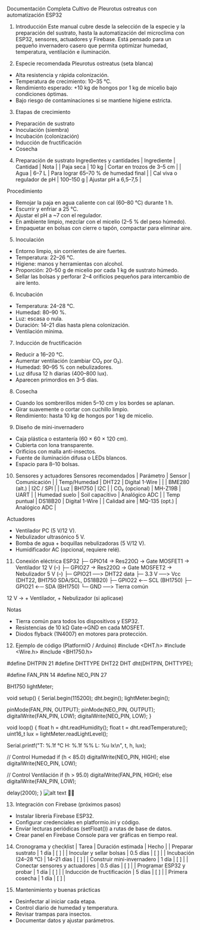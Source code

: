 Documentación Completa
Cultivo de Pleurotus ostreatus con automatización ESP32

1. Introducción
Este manual cubre desde la selección de la especie y la preparación del sustrato, hasta la automatización del microclima con ESP32, sensores, actuadores y Firebase. Está pensado para un pequeño invernadero casero que permita optimizar humedad, temperatura, ventilación e iluminación.

2. Especie recomendada
Pleurotus ostreatus (seta blanca)
- Alta resistencia y rápida colonización.
- Temperatura de crecimiento: 10–35 °C.
- Rendimiento esperado: +10 kg de hongos por 1 kg de micelio bajo condiciones óptimas.
- Bajo riesgo de contaminaciones si se mantiene higiene estricta.

3. Etapas de crecimiento
- Preparación de sustrato
- Inoculación (siembra)
- Incubación (colonización)
- Inducción de fructificación
- Cosecha

4. Preparación de sustrato
Ingredientes y cantidades
| Ingrediente | Cantidad | Nota | 
| Paja seca | 10 kg | Cortar en trozos de 3–5 cm | 
| Agua | 6–7 L | Para lograr 65–70 % de humedad final | 
| Cal viva o regulador de pH | 100–150 g | Ajustar pH a 6,5–7,5 | 

Procedimiento
- Remojar la paja en agua caliente con cal (60–80 °C) durante 1 h.
- Escurrir y enfriar a 25 °C.
- Ajustar el pH a ~7 con el regulador.
- En ambiente limpio, mezclar con el micelio (2–5 % del peso húmedo).
- Empaquetar en bolsas con cierre o tapón, compactar para eliminar aire.

5. Inoculación
- Entorno limpio, sin corrientes de aire fuertes.
- Temperatura: 22–26 °C.
- Higiene: manos y herramientas con alcohol.
- Proporción: 20–50 g de micelio por cada 1 kg de sustrato húmedo.
- Sellar las bolsas y perforar 2–4 orificios pequeños para intercambio de aire lento.

6. Incubación
- Temperatura: 24–28 °C.
- Humedad: 80–90 %.
- Luz: escasa o nula.
- Duración: 14–21 días hasta plena colonización.
- Ventilación mínima.

7. Inducción de fructificación
- Reducir a 16–20 °C.
- Aumentar ventilación (cambiar CO₂ por O₂).
- Humedad: 90–95 % con nebulizadores.
- Luz difusa 12 h diarias (400–800 lux).
- Aparecen primordios en 3–5 días.

8. Cosecha
- Cuando los sombrerillos miden 5–10 cm y los bordes se aplanan.
- Girar suavemente o cortar con cuchillo limpio.
- Rendimiento: hasta 10 kg de hongos por 1 kg de micelio.

9. Diseño de mini-invernadero
- Caja plástica o estantería (60 × 60 × 120 cm).
- Cubierta con lona transparente.
- Orificios con malla anti-insectos.
- Fuente de iluminación difusa o LEDs blancos.
- Espacio para 8–10 bolsas.

10. Sensores y actuadores
Sensores recomendados
| Parámetro | Sensor | Comunicación | 
| Temp/Humedad | DHT22 | Digital 1-Wire | 
|  | BME280 (alt.) | I2C / SPI | 
| Luz | BH1750 | I2C | 
| CO₂ (opcional) | MH-Z19B | UART | 
| Humedad suelo | Soil capacitivo | Analógico ADC | 
| Temp puntual | DS18B20 | Digital 1-Wire | 
| Calidad aire | MQ-135 (opt.) | Analógico ADC | 


Actuadores
- Ventilador PC (5 V/12 V).
- Nebulizador ultrasónico 5 V.
- Bomba de agua + boquillas nebulizadoras (5 V/12 V).
- Humidificador AC (opcional, requiere relé).

11. Conexión eléctrica
ESP32
  ├─ GPIO14 → Res220Ω → Gate MOSFET1 → Ventilador 12 V (–)
  ├─ GPIO27 → Res220Ω → Gate MOSFET2 → Nebulizador 5 V (–)
  ├─ GPIO21 ──> DHT22 data
  ├─ 3.3 V ──> Vcc (DHT22, BH1750 SDA/SCL, DS18B20)
  ├─ GPIO22 ←─ SCL (BH1750)
  ├─ GPIO21 ←─ SDA (BH1750)
  └─ GND ──> Tierra común

12 V → + Ventilador, + Nebulizador (si aplicase)


Notas
- Tierra común para todos los dispositivos y ESP32.
- Resistencias de 10 kΩ Gate→GND en cada MOSFET.
- Diodos flyback (1N4007) en motores para protección.

12. Ejemplo de código (PlatformIO / Arduino)
#include <DHT.h>
#include <Wire.h>
#include <BH1750.h>

#define DHTPIN 21
#define DHTTYPE DHT22
DHT dht(DHTPIN, DHTTYPE);

#define FAN_PIN 14
#define NEO_PIN 27

BH1750 lightMeter;

void setup() {
  Serial.begin(115200);
  dht.begin();
  lightMeter.begin();

  pinMode(FAN_PIN, OUTPUT);
  pinMode(NEO_PIN, OUTPUT);
  digitalWrite(FAN_PIN, LOW);
  digitalWrite(NEO_PIN, LOW);
}

void loop() {
  float h = dht.readHumidity();
  float t = dht.readTemperature();
  uint16_t lux = lightMeter.readLightLevel();

  Serial.printf("T: %.1f °C  H: %.1f %%  L: %u lx\n", t, h, lux);

  // Control Humedad
  if (h < 85.0) digitalWrite(NEO_PIN, HIGH);
  else digitalWrite(NEO_PIN, LOW);

  // Control Ventilación
  if (h > 95.0) digitalWrite(FAN_PIN, HIGH);
  else digitalWrite(FAN_PIN, LOW);

  delay(2000);
}
![alt text](image.png)


13. Integración con Firebase (próximos pasos)
- Instalar librería Firebase ESP32.
- Configurar credenciales en platformio.ini y código.
- Enviar lecturas periódicas (setFloat()) a rutas de base de datos.
- Crear panel en Firebase Console para ver gráficas en tiempo real.

14. Cronograma y checklist
| Tarea | Duración estimada | Hecho | 
| Preparar sustrato | 1 día | [ ] | 
| Inocular y sellar bolsas | 0.5 días | [ ] | 
| Incubación (24–28 °C) | 14–21 días | [ ] | 
| Construir mini-invernadero | 1 día | [ ] | 
| Conectar sensores y actuadores | 0.5 días | [ ] | 
| Programar ESP32 y probar | 1 día | [ ] | 
| Inducción de fructificación | 5 días | [ ] | 
| Primera cosecha | 1 día | [ ] | 

15. Mantenimiento y buenas prácticas
- Desinfectar al iniciar cada etapa.
- Control diario de humedad y temperatura.
- Revisar trampas para insectos.
- Documentar datos y ajustar parámetros.





